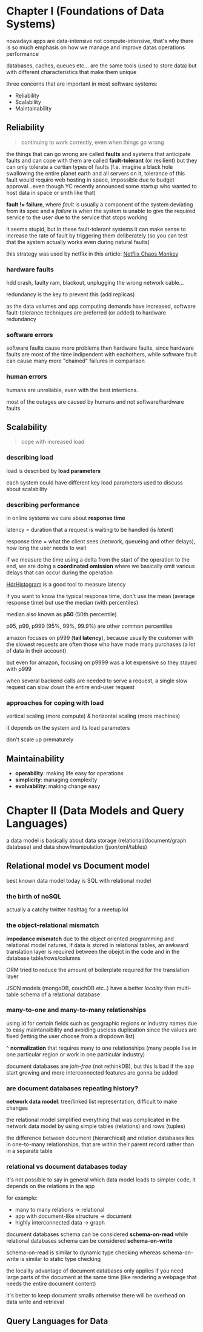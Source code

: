 # Chapter I (Foundations of Data Systems)

nowadays apps are data-intensive not compute-intensive, that's why there is so much emphasis on how we manage and improve datas operations performance

databases, caches, queues etc... are the same tools (used to store data) but with different characteristics that make them unique

three concerns that are important in most software systems:

- Reliability
- Scalability
- Maintainability

## Reliability

> continuing to work correctly, even when things go wrong

the things that can go wrong are called **faults** and systems that anticipate faults and can cope with them are called **fault-tolerant** (or resilient) but they can only tolerate a certian types of faults (f.e. imagine a black hole swallowing the entire planet earth and all servers on it, tolerance of this fault would require web hosting in space, impossible due to budget approval...even though YC recently announced some startup who wanted to host data in space or smth like that)

**fault != failure**, where *fault* is usually a component of the system deviating from its spec and a *failure* is when the system is unable to give the required service to the user due to the service that stops working

it seems stupid, but in these fault-tolerant systems it can make sense to increase the rate of fault by triggering them deliberately (so you can test that the system actually works even during natural faults)

this strategy was used by netflix in this article: [Netflix Chaos Monkey](https://netflixtechblog.com/the-netflix-simian-army-16e57fbab116)

### hardware faults

hdd crash, faulty ram, blackout, unplugging the wrong network cable...

redundancy is the key to prevent this (add replicas)

as the data volumes and app computing demands have increased, software fault-tolerance techniques are preferred (or added) to hardware redundancy

### software errors

software faults cause more problems then hardware faults, since hardware faults are most of the time indipendent with eachothers, while software fault can cause many more "chained" failures in comparison

### human errors

humans are unreliable, even with the best intentions.

most of the outages are caused by humans and not software/hardware faults

## Scalability

> cope with increased load

### describing load

load is described by **load parameters**

each system could have different key load parameters used to discuss about scalability

### describing performance

in online systems we care about **response time**

latency = duration that a request is waiting to be handled (is *latent*)

response time = what the client sees (network, queueing and other delays), how long the user needs to wait

if we measure the time using a delta from the start of the operation to the end, we are doing a **coordinated omission** where we basically omit various delays that can occur during the operation

[HdrHistogram](http://hdrhistogram.org) is a good tool to measure latency

if you want to know the typical response time, don't use the mean (average response time) but use the median (with percentiles)

median also known as **p50** (50th percentile)

p95, p99, p999 (95%, 99%, 99.9%) are other common percentiles

amazon focuses on p999 (**tail latency**), because usually the customer with the slowest requests are often those who have made many purchases (a lot of data in their account)

but even for amazon, focusing on p9999 was a lot expensive so they stayed with p999

when several backend calls are needed to serve a request, a single slow request can slow down the entire end-user request

### approaches for coping with load

vertical scaling (more compute) & horizontal scaling (more machines) 

it depends on the system and its load parameters

don't scale up prematurely

## Maintainability

- **operability**: making life easy for operations
- **simplicity**: managing complexity
- **evolvability**: making change easy

# Chapter II (Data Models and Query Languages)

a data model is basically about data storage (relational/document/graph database) and data show/manipulation (json/xml/tables)

## Relational model vs Document model

best known data model today is SQL with relational model

### the birth of noSQL

actually a catchy twitter hashtag for a meetup lol

### the object-relational mismatch

**impedance mismatch** due to the object oriented programming and relational model natures, if data is stored in relational tables, an awkward translation layer is required between the obejct in the code and in the database table/rows/columns

ORM tried to reduce the amount of boilerplate required for the translation layer

JSON models (mongoDB, couchDB etc..) have a better *locality* than multi-table schema of a relational database

### many-to-one and many-to-many relationships

using id for certain fields such as geographic regions or industry names due to easy maintanaibility and avoiding useless duplication since the values are fixed (letting the user choose from a dropdown list)

^ **normalization** that requires many to one relationships (many people live in one particular region or work in one particular industry)

document databases are *join-free* (not rethinkDB), but this is bad if the app start growing and more interconnected features are gonna be added

### are document databases repeating history?

**network data model**: tree/linked list representation, difficult to make changes

the relational model simplified everything that was complicated in the network data model by using simple tables (relations) and rows (tuples)

the difference between document (hierarchical) and relation databases lies in one-to-many relationships, that are within their parent record rather than in a separate table

### relational vs document databases today

it's not possible to say in general which data model leads to simpler code, it depends on the relations in the app

for example:

- many to many relations -> relational
- app with document-like structure -> document
- highly interconnected data -> graph 

document databases schema can be considered **schema-on-read** while relational databases schema can be considered **schema-on-write**

schema-on-read is similar to dynamic type checking whereas schema-on-write is similar to static type checking

the locality advantage of document databases only applies if you need large parts of the document at the same time (like rendering a webpage that needs the entire document content)

it's better to keep document smalls otherwise there will be overhead on data write and retrieval

## Query Languages for Data





















